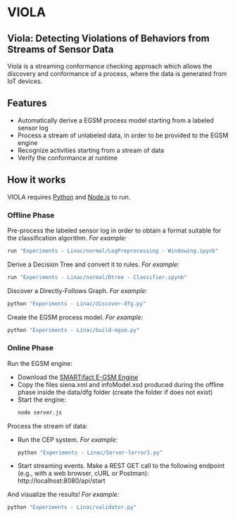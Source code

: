 # VIOLA
## Viola: Detecting Violations of Behaviors from Streams of Sensor Data

Viola is a streaming conformance checking approach which allows the discovery and conformance of a process, where the data is generated from IoT devices.

## Features

- Automatically derive a EGSM process model starting from a labeled sensor log
- Process a stream of unlabeled data, in order to be provided to the EGSM engine
- Recognize activities starting from a stream of data
- Verify the conformance at runtime

## How it works

VIOLA requires [Python](https://www.python.org/) and [Node.js](https://nodejs.org/) to run.

### Offline Phase

Pre-process the labeled sensor log in order to obtain a format suitable for the classification algorithm.
_For example:_
```python
run "Experiments - Linac/normal/LogPreprocessing - Windowing.ipynb"
```

Derive a Decision Tree and convert it to rules.
_For example:_
```sh
run "Experiments - Linac/normal/Dtree - Classifier.ipynb"
```

Discover a Directly-Follows Graph.
_For example:_
```python
python "Experiments - Linac/discover-dfg.py"
```

Create the EGSM process model.
_For example:_
```python
python "Experiments - Linac/build-egsm.py"
```

### Online Phase

Run the EGSM engine:
- Download the [SMARTifact E-GSM Engine](https://bitbucket.org/polimiisgroup/egsmengine/src/master/)
- Copy the files siena.xml and infoModel.xsd produced during the offline phase inside the data/dfg folder (create the folder if does not exist)
- Start the engine:
    ```sh
    node server.js 
    ```

Process the stream of data:
- Run the CEP system. 
_For example:_
    ```python
    python "Experiments - Linac/Server-lerror1.py"
    ```
- Start streaming events.
    Make a REST GET call to the following endpoint (e.g., with a web browser, cURL or Postman):
    http://localhost:8080/api/start

And visualize the results!
_For example:_
```python
python "Experiments - Linac/validator.py"
```
